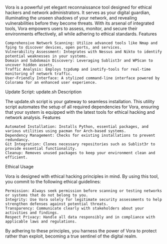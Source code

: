 Vora is a powerful yet elegant reconnaissance tool designed for ethical hackers and network administrators. It serves as your digital guardian, illuminating the unseen shadows of your network, and revealing vulnerabilities before they become threats. With its arsenal of integrated tools, Vora empowers users to assess, monitor, and secure their environments effectively, all while adhering to ethical standards.
Features

    Comprehensive Network Scanning: Utilize advanced tools like Nmap and fping to discover devices, open ports, and services.
    Vulnerability Assessment: Integrates with Nessus and Nikto to identify potential weaknesses in your systems.
    Domain and Subdomain Discovery: Leveraging Sublist3r and WPScan to uncover hidden assets.
    Traffic Analysis: Employs tcpdump and inotify-tools for real-time monitoring of network traffic.
    User-Friendly Interface: A stylized command-line interface powered by Colorama for an enhanced user experience.

Update Script: update.sh
Description

The update.sh script is your gateway to seamless installation. This utility script automates the setup of all required dependencies for Vora, ensuring that your system is equipped with the latest tools for ethical hacking and network analysis.
Features

    Automated Installation: Installs Python, essential packages, and various utilities using pacman for Arch-based systems.
    Dependency Management: Checks for existing installations to prevent redundancy.
    Git Integration: Clones necessary repositories such as Sublist3r to provide essential functionality.
    Cleanup: Removes unused packages to keep your environment clean and efficient.

Ethical Usage

Vora is designed with ethical hacking principles in mind. By using this tool, you commit to the following ethical guidelines:

    Permission: Always seek permission before scanning or testing networks or systems that do not belong to you.
    Integrity: Use Vora solely for legitimate security assessments to help strengthen defenses against potential threats.
    Transparency: Communicate clearly with stakeholders about your activities and findings.
    Respect Privacy: Handle all data responsibly and in compliance with applicable laws and regulations.

By adhering to these principles, you harness the power of Vora to protect rather than exploit, becoming a true sentinel of the digital realm.
